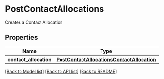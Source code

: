 # PostContactAllocations

Creates a Contact Allocation
## Properties
Name | Type | Description | Notes
------------ | ------------- | ------------- | -------------
**contact_allocation** | [**PostContactAllocationsContactAllocation**](PostContactAllocationsContactAllocation.md) |  | [optional] 

[[Back to Model list]](../README.md#documentation-for-models) [[Back to API list]](../README.md#documentation-for-api-endpoints) [[Back to README]](../README.md)


